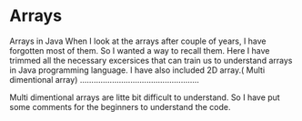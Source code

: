 # Arrays
Arrays in Java
When I look at the arrays after couple of years, I have forgotten most of them. 
So I wanted a way to recall them.
Here I have trimmed all the necessary excersices that can train us to understand arrays in Java programming language.
I have also included 2D array.( Multi dimentional array)
....................................................

Multi dimentional arrays are litte bit difficult to understand. So I have put some comments for the beginners to understand the code.
